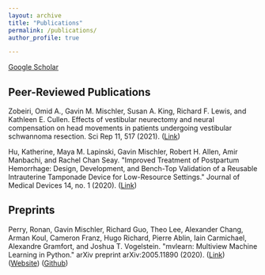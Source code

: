 ```yaml
---
layout: archive
title: "Publications"
permalink: /publications/
author_profile: true

---
```


[Google Scholar](https://scholar.google.com/citations?user=v8hF5dMAAAAJ&hl=en)

## Peer-Reviewed Publications

Zobeiri, Omid A., Gavin M. Mischler, Susan A. King, Richard F. Lewis, and Kathleen E. Cullen. Effects of vestibular neurectomy and neural compensation on head movements in patients undergoing vestibular schwannoma resection. Sci Rep 11, 517 (2021).
([Link](https://doi.org/10.1038/s41598-020-79756-3))

Hu, Katherine, Maya M. Lapinski, Gavin Mischler, Robert H. Allen, Amir Manbachi, and Rachel Chan Seay. "Improved Treatment of Postpartum Hemorrhage: Design, Development, and Bench-Top Validation of a Reusable Intrauterine Tamponade Device for Low-Resource Settings." Journal of Medical Devices 14, no. 1 (2020). ([Link](https://doi.org/10.1115/1.4045965))

## Preprints

Perry, Ronan, Gavin Mischler, Richard Guo, Theo Lee, Alexander Chang, Arman Koul, Cameron Franz, Hugo Richard, Pierre Ablin, Iain Carmichael, Alexandre Gramfort, and Joshua T. Vogelstein. "mvlearn: Multiview Machine Learning in Python." arXiv preprint arXiv:2005.11890 (2020). ([Link](https://arxiv.org/abs/2005.11890)) ([Website](https://mvlearn.github.io/)) ([Github](https://github.com/mvlearn/mvlearn))

